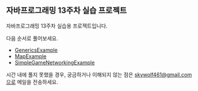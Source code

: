 ## 자바프로그래밍 13주차 실습 프로젝트
자바프로그래밍 13주차 실습용 프로젝트입니다.

다음 순서로 풀어보세요.

- [GenericsExample](/src/main/java/kr/cbnu/lesson9/GenericsExample.java)
- [MapExample](/src/main/java/kr/cbnu/lesson9/MapExample.java)
- [SimpleGameNetworkingExample](/src/main/java/kr/cbnu/lesson9/SimpleGameNetworkingExample.java)

시간 내에 풀지 못했을 경우, 궁금하거나 이해되지 않는 점은 skywolf461@gmail.com으로 메일을 전송하세요.
